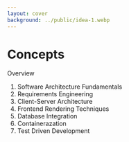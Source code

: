 ```yaml
---
layout: cover
background: ../public/idea-1.webp
---
```


<div class="mt-32" />

# Concepts

Overview

1. Software Architecture Fundamentals
2. Requirements Engineering
3. Client-Server Architecture
4. Frontend Rendering Techniques
5. Database Integration
6. Containerazation
7. Test Driven Development
